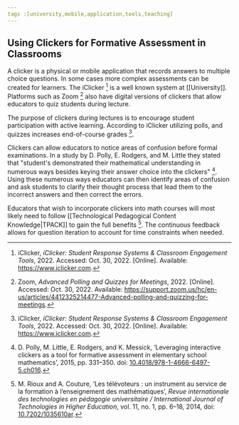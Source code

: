 ```yaml
---
tags :[university,mobile,application,tools,teaching]
---
```


## Using Clickers for Formative Assessment in Classrooms

A clicker is a physical or mobile application that records answers to multiple choice questions. In some cases more complex assessments can be created for learners. The iClicker [^1] is a well known system at [[University]]. Platforms such as Zoom [^2] also have digital versions of clickers that allow educators to quiz students during lecture.

The purpose of clickers during lectures is to encourage student participation with active learning. According to iClicker utilizing polls, and quizzes increases end-of-course grades [^1].

Clickers can allow educators to notice areas of confusion before formal examinations. In a study by D. Polly, E. Rodgers, and M. Little they stated that "student's demonstrated their mathematical understanding in numerous ways besides keying their answer choice into the clickers" [^3]. Using these numerous ways educators can then identify areas of confusion and ask students to clarify their thought process that lead them to the incorrect answers and then correct the errors.

Educators that wish to incorporate clickers into math courses will most likely need to follow [[Technological Pedagogical Content Knowledge|TPACK]] to gain the full benefits [^4]. The continuous feedback allows for question iteration to account for time constraints when needed.

[^1]: iClicker, _iClicker: Student Response Systems & Classroom Engagement Tools_, 2022. Accessed: Oct. 30, 2022. [Online]. Available: https://www.iclicker.com.
[^2]: Zoom, _Advanced Polling and Quizzes for Meetings_, 2022. [Online]. Accessed: Oct. 30, 2022. Available: https://support.zoom.us/hc/en-us/articles/4412325214477-Advanced-polling-and-quizzing-for-meetings.
[^3]: D. Polly, M. Little, E. Rodgers, and K. Messick, ‘Leveraging interactive clickers as a tool for formative assessment in elementary school mathematics’, 2015, pp. 331–350. doi: [10.4018/978-1-4666-6497-5.ch016](https://doi.org/10.4018/978-1-4666-6497-5.ch016).
[^4]: M. Rioux and A. Couture, ‘Les télévoteurs : un instrument au service de la formation à l’enseignement des mathématiques’, _Revue internationale des technologies en pédagogie universitaire / International Journal of Technologies in Higher Education_, vol. 11, no. 1, pp. 6–18, 2014, doi: [10.7202/1035610ar](https://doi.org/10.7202/1035610ar).